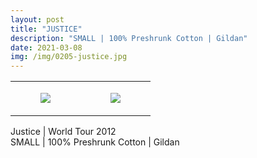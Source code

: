 ```yaml
---
layout: post
title: "JUSTICE"
description: "SMALL | 100% Preshrunk Cotton | Gildan"
date: 2021-03-08
img: /img/0205-justice.jpg
---
```




<table style="width:100%;"><tr><td style="vertical-align:top;">
      <figure class="tmblr-full" data-orig-height="2048" data-orig-width="1365" data-orig-src="https://concertshirts.netlify.app/shirts/0205/0205-01.jpg"><img src="https://64.media.tumblr.com/976680ad3dacb79cffc2d2226829efbb/75ee140de0d0af46-af/s540x810/8410597d6b0836fdb363c1bee42f517f26ac2567.jpg" data-orig-height="2048" data-orig-width="1365" data-orig-src="https://concertshirts.netlify.app/shirts/0205/0205-01.jpg"/></figure></td>
    <td style="vertical-align:top;">
      <figure class="tmblr-full" data-orig-height="2048" data-orig-width="1365" data-orig-src="https://concertshirts.netlify.app/shirts/0205/0205-02.jpg"><img src="https://64.media.tumblr.com/ea13f8e825762d0555a17ac8021c28e4/75ee140de0d0af46-e9/s540x810/672b2c30a0c9f39c1a1c696df1a40dbe55a8146b.jpg" data-orig-height="2048" data-orig-width="1365" data-orig-src="https://concertshirts.netlify.app/shirts/0205/0205-02.jpg"/></figure></td>
  </tr></table><p>
  Justice | World Tour 2012<br/>SMALL | 100% Preshrunk Cotton | Gildan
</p>
